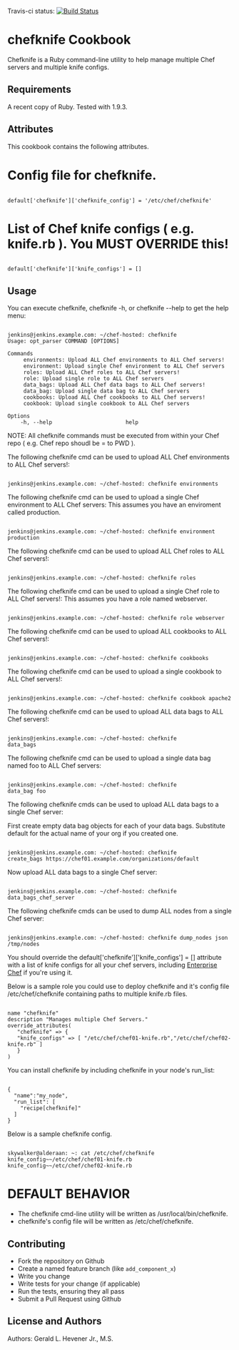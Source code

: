 Travis-ci status: [![Build Status](https://secure.travis-ci.org/jackl0phty/opschef-cookbook-chefknife.png?branch=master)](http://travis-ci.org/jackl0phty/opschef-cookbook-chefknife)

chefknife Cookbook
==================

Chefknife is a Ruby command-line utility to help manage multiple Chef servers and multiple knife configs.

Requirements
------------

A recent copy of Ruby. Tested with 1.9.3.

Attributes
----------

This cookbook contains the following attributes.

# Config file for chefknife.
<pre><code>
default['chefknife']['chefknife_config'] = '/etc/chef/chefknife'
</pre></code>

# List of Chef knife configs ( e.g. knife.rb ). You MUST OVERRIDE this!
<pre><code>
default['chefknife']['knife_configs'] = [] 
</pre></code>

Usage
-----

You can execute chefknife, chefknife -h, or chefknife --help to get the help menu:
<pre><code>
jenkins@jenkins.example.com: ~/chef-hosted: chefknife 
Usage: opt_parser COMMAND [OPTIONS]

Commands
     environments: Upload ALL Chef environments to ALL Chef servers!
     environment: Upload single Chef environment to ALL Chef servers
     roles: Upload ALL Chef roles to ALL Chef servers!
     role: Upload single role to ALL Chef servers
     data_bags: Upload ALL Chef data bags to ALL Chef servers!
     data_bag: Upload single data bag to ALL Chef servers
     cookbooks: Upload ALL Chef cookbooks to ALL Chef servers!
     cookbook: Upload single cookbook to ALL Chef servers

Options
    -h, --help                       help
</pre></code>

NOTE: All chefknife commands must be executed from within your Chef repo ( e.g. Chef repo shoudl be = to PWD ).

The following chefknife cmd can be used to upload ALL Chef environments to ALL Chef servers!:
<pre><code>
jenkins@jenkins.example.com: ~/chef-hosted: chefknife environments
</pre></code>

The following chefknife cmd can be used to upload a single Chef environment to ALL Chef servers:
This assumes you have an enviroment called production.
<pre><code>
jenkins@jenkins.example.com: ~/chef-hosted: chefknife environment production
</pre></code>

The following chefknife cmd can be used to upload ALL Chef roles to ALL Chef servers!:
<pre><code>
jenkins@jenkins.example.com: ~/chef-hosted: chefknife roles
</pre></code>

The following chefknife cmd can be used to upload a single Chef role to ALL Chef servers!:
This assumes you have a role named webserver.
<pre><code>
jenkins@jenkins.example.com: ~/chef-hosted: chefknife role webserver
</pre></code>

The following chefknife cmd can be used to upload ALL cookbooks to ALL Chef servers!:
<pre><code>
jenkins@jenkins.example.com: ~/chef-hosted: chefknife cookbooks
</pre></code>

The following chefknife cmd can be used to upload a single cookbook to ALL Chef servers!:
<pre><code>
jenkins@jenkins.example.com: ~/chef-hosted: chefknife cookbook apache2
</pre></code>

The following chefknife cmd can be used to upload ALL data
bags to ALL Chef servers!:
<pre><code>
jenkins@jenkins.example.com: ~/chef-hosted: chefknife
data_bags
</pre></code>

The following chefknife cmd can be used to upload a single
data bag named foo to ALL Chef servers:
<pre><code>
jenkins@jenkins.example.com: ~/chef-hosted: chefknife
data_bag foo
</pre></code>

The following chefknife cmds can be used to upload ALL data
bags to a single Chef server:

First create empty data bag objects for each of your data bags. Substitute default for the actual name of your org if you created one.
<pre><code>
jenkins@jenkins.example.com: ~/chef-hosted: chefknife
create_bags https://chef01.example.com/organizations/default
</pre></code>

Now upload ALL data bags to a single Chef server:
<pre><code>
jenkins@jenkins.example.com: ~/chef-hosted: chefknife
data_bags_chef_server 
</pre></code>

The following chefknife cmds can be used to dump ALL nodes
from a single Chef server:
<pre><code>
jenkins@jenkins.example.com: ~/chef-hosted: chefknife dump_nodes json /tmp/nodes
</pre></code>

You should override the default['chefknife']['knife_configs'] = [] attribute with a list of knife configs for all your chef servers,
including [Enterprise Chef](http://www.opscode.com/enterprise-chef/) if you're using it.

Below is a sample role you could use to deploy chefknife and it's config file /etc/chef/chefknife containing paths to multiple knife.rb files.
<pre><code>
name "chefknife"
description "Manages multiple Chef Servers."
override_attributes(
   "chefknife" => {
   "knife_configs" => [ "/etc/chef/chef01-knife.rb","/etc/chef/chef02-knife.rb" ]
   }
)
</pre></code>

You can install chefknife by including chefknife in your node's run_list:
<pre><code>
{
  "name":"my_node",
  "run_list": [
    "recipe[chefknife]"
  ]
}
</pre></code>

Below is a sample chefknife config.
<pre><code>
skywalker@alderaan: ~: cat /etc/chef/chefknife 
knife_config~~/etc/chef/chef01-knife.rb
knife_config~~/etc/chef/chef02-knife.rb
</pre></code>

DEFAULT BEHAVIOR
================

- The chefknife cmd-line utility will be written as /usr/local/bin/chefknife.
- chefknife's config file will be written as /etc/chef/chefknife.

Contributing
------------

- Fork the repository on Github
- Create a named feature branch (like `add_component_x`)
- Write you change
- Write tests for your change (if applicable)
- Run the tests, ensuring they all pass
- Submit a Pull Request using Github

License and Authors
-------------------
Authors: Gerald L. Hevener Jr., M.S.
